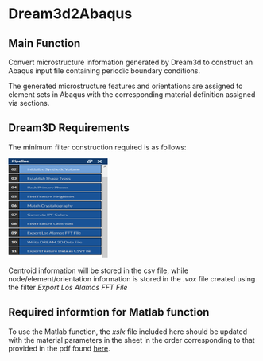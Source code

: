 # Dream3d2Abaqus
## Main Function
Convert microstructure information generated by Dream3d to construct an Abaqus input file containing periodic boundary conditions.

The generated microstructure features and orientations are assigned to element sets in Abaqus with the corresponding material definition assigned via sections.
## Dream3D Requirements
The minimum filter construction required is as follows:

<img src="/Images/minimum_filter_pipeline.png" width="200" height="200">

Centroid information will be stored in the csv file, while node/element/orientation information is stored in the *.vox* file created using the filter *Export Los Alamos FFT File*
## Required informtion for Matlab function
To use the Matlab function, the *xslx* file included here should be updated with the material parameters in the sheet  in the order corresponding to that provided in the pdf found [here](http://www.columbia.edu/~jk2079/Kysar_Research_Laboratory/Single_Crystal_UMAT.html). 
